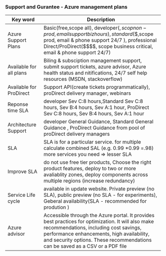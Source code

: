 

### Support and Gurantee - Azure management plans

 | Key word     | Description |
| ----------- | ----------- |
| Azure Support Plans     |  Basic(free,scope all), developer($,scop non-prod, email support biz hours), standard($$,scope prod, email & phone support 24/7 ), professional Direct/ProDirect($$$$, scope business critical, email & phone support 24/7)      |
| Available for all plans   |Biling & subsciption management support, submit support tickets, azure advisor, Azure health status and nitifications, 24/7 self help resources (MSDN, stackoverflow)      |
|Available for ProDirect    | Support API(create tickets programmatically), proDirect delivery manager, webinars |
| Reponse time SLA    |developer Sev C:8 hours,Standard Sev C:8 hours, Sev B:4 hours, Sev A:1 hour, ProDirect Sev C:8 hours, Sev B:4 hours, Sev A:1 hour |
| Architecture Support   | developer General Guidance, Standard General Guidance  , ProDirect Guidance from pool of proDirect delivery managers |
| SLA    | SLA is for a particular service. for multiple calculate combined SAL (e.g. 0.99 *0.99 =.98) more services you need => lesser SLA |
|Improve SLA | do not use free tier products, Choose the right product features, deploy to two or more avaliablity zones, deploy components across multiple regions (increase redundancy)|
|Service Life cycle |available in update website. Private preview (no SLA), public preview (no SLA - for experiments), Geberal availability(SLA - recommended for prodution )|
|Azure advisor |Accessible through the Azure portal. It provides best practices for optimization. It will also make recommendations, including cost savings, performance enhancements, high availability, and security options. These recommendations can be saved as a CSV or a PDF file|

 
 
 



 

